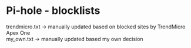 # Pi-hole - blocklists
trendmicro.txt -> manually updated based on blocked sites by TrendMicro Apex One <br>
my_own.txt     -> manually updated based my own decision <br>
